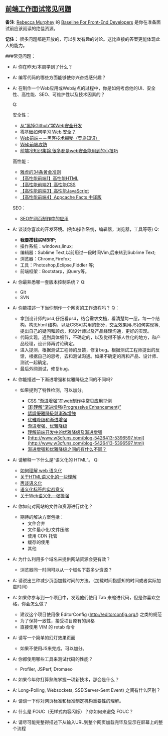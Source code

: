 ## [前端工作面试常见问题](https://github.com/darcyclarke/Front-end-Developer-Interview-Questions#general)

**备注**: [Rebecca Murphey](http://rmurphey.com/) 的 [Baseline For Front-End Developers](http://rmurphey.com/blog/2012/04/12/a-baseline-for-front-end-developers/) 是你在准备面试前应该阅读的绝佳资源。


**记住：** 很多问题都是开放的，可以引发有趣的讨论。这比直接的答案更能体现此人的能力。

###常见问题：

* A: 你在昨天/本周学到了什么？

<!--   Q: 关于CSS 的一些基础知识。对CSS 盒子模型、padding、margin、以及替换元素、行内元素、行高等都有一个更加具象的认识。 -->

* A: 编写代码的哪些方面能够使你兴奋或感兴趣？

<!-- Q: 自己和产品设计师一起参与讨论设计产品，做出原型。拿到设计师的psd，结合自己的认识理解，给产品和设计师提出建议，最后实现出产品。一个从无到有的产品，从头到尾的参与。 -->

* A: 在制作一个Web应用或Web站点的过程中，你是如何考虑他的UI、安全性、高性能、SEO、可维护性以及技术因素的？

  Q:
  <!--   UI方面来说，根据自己的认识，例如配色以及更好的交互效果。站在客户的角度，多考虑减去那些繁琐的操作，以及反人性的操作。和设计师商量，给实际是提出更好的意见，做出更好的web站点。
  我了解的就是站点登陆加密，cookie等。 -->

  安全性：
    - [从“黑掉Github”学Web安全开发](http://coolshell.cn/articles/11021.html)
    - [零基础如何学习 Web 安全？](http://www.zhihu.com/question/21606800)
    - [Web前端－－黑客技术揭秘（菜鸟知识）](http://www.myhack58.com/Article/60/61/2014/48629.htm)
    - [Web前端攻防](http://drops.wooyun.org/tips/2686)
    - [前端冷知识集锦,很多都是web安全能用到的小技巧](http://www.toolmao.com/things_you_dont_know_about_frontend)

  高性能：
    - [雅虎的34条黄金准则](http://www.ha97.com/2710.html)
    - [【高性能前端1】高性能HTML](http://www.alloyteam.com/2012/10/high-performance-html/)
    - [【高性能前端2】高性能CSS](http://www.alloyteam.com/2012/10/high-performance-css/)
    - [【高性能前端3】高性能JavaScript](http://www.alloyteam.com/2012/10/high-performance-front-end-high-performance-javascript/)
    - [【高性能前端4】Appcache Facts 中译版](http://www.alloyteam.com/2012/10/appcache-facts/)

  SEO：
    - [SEO在网页制作中的应用](http://www.imooc.com/learn/204)

  <!--我了解的有title,description,keywords,标题，robots.txt,
      <meta name="robots" content="index,follow">-->
  <!--   可维护性： html结构，css结构，js结构，符合规范。制定团队统一规范。语义化。命名规范。在写网页时，组织html结构以及css时 考虑可维护性。例如说工作时去iframe，用命名空间。-->

* A: 谈谈你喜欢的开发环境。(例如操作系统，编辑器，浏览器，工具等等)
  Q:
  - **我要攒钱买MBRP**;
  - 操作系统：windows,linux;
  - 编辑器：Sublime Text,以前用过一段时间Vim,后来转到Sublime Text;
  - 浏览器：Chrome,Firefox;
  - 工具：Photoshop,Eclipse,Fiddler 等;
  - 前端框架：Bootstarp，jQuery等。

* A: 你最熟悉哪一套版本控制系统？
  Q:
  - Git
  - SVN

* A: 你能描述一下当你制作一个网页的工作流程吗？
  Q：
  - 拿到设计师的psd,仔细看psd，结合需求文档，看清楚每一层，每一个结构。构思html 结构，以及CSS可共用的部分，交互效果用JS如何实现等,提出自己的疑问和顾虑，和设计师以及产品经理沟通，更好的实现。
  - 代码实现，遇到具体细节，不确定的，以及觉得不够人性化的地方，和产品经理，设计师再讨论确定。
  - 进入提测，根据测试工程师的反馈，修复bug。根据测试工程师提出的反馈，根据自己的思考，去和测试沟通。如果不确定的再和产品、设计师、测试一起确定。
  - 最后外网测试，修复bug。
<!-- 要特别重视这一题 -->


* A: 你能描述一下渐进增强和优雅降级之间的不同吗?
    * 如果提到了特性检测，可以加分。

      - [CSS “渐进增强”在web制作中常见应用举例](http://www.zhangxinxu.com/wordpress/2010/04/css-%E6%B8%90%E8%BF%9B%E5%A2%9E%E5%BC%BA%E5%9C%A8web%E5%88%B6%E4%BD%9C%E4%B8%AD%E5%B8%B8%E8%A7%81%E5%BA%94%E7%94%A8%E4%B8%BE%E4%BE%8B/)
      - [译)理解“渐进增强(Progressive Enhancement)”](http://ued.taobao.org/blog/2008/10/understanding-progressiveen-hancement-chs-translation/)
      - [認識優雅降級與漸進增強](http://augus-blog.logdown.com/posts/143403-graceful_degradation_and_progressive_enhancement)
      - [优雅降级和渐进增强](http://hanazawakana.iteye.com/blog/1711556)
      - [渐进增强、优雅降级](http://blog.csdn.net/xiongzhengxiang/article/details/7999525)
      - [理解前端开发中的优雅降级及渐进增强](http://www.biaodianfu.com/graceful-degradation-progressive-enhancement.html)
      - [http://www.w3cfuns.com/blog-5426413-5396597.html](http://www.w3cfuns.com/blog-5426413-5396597.html)
      - [渐进增强和优雅降级之间的有什么不同？](http://segmentfault.com/q/1010000000264469)

* A: 请解释一下什么是“语义化的 HTML”。
  Q:
  - [如何理解 web 语义化](http://www.zhihu.com/question/20455165)
  - [关于HTML语义化的一些理解](http://www.cnblogs.com/season-huang/p/3548514.html)
  - [再谈语义化](http://ued.ctrip.com/blog/?p=2735)
  - [语义化标签的实战意义](http://ued.sina.com.cn/?p=157)
  - [关于Web语义化—张振强](http://studio.ewe.com.cn/?p=455)

* A: 你如何对网站的文件和资源进行优化？
    * 期待的解决方案包括：
        * 文件合并
        * 文件最小化/文件压缩
        * 使用 CDN 托管
        * 缓存的使用
        * 其他

* A: 为什么利用多个域名来提供网站资源会更有效？
    * 浏览器同一时间可以从一个域名下载多少资源？

* A: 请说出三种减少页面加载时间的方法。（加载时间指感知的时间或者实际加载时间）

* A: 如果你参与到一个项目中，发现他们使用 Tab 来缩进代码，但是你喜欢空格，你会怎么做？
    * 建议这个项目使用像 EditorConfig (http://editorconfig.org/) 之类的规范
    * 为了保持一致性，接受项目原有的风格
    * 直接使用 VIM 的 retab 命令

* A: 请写一个简单的幻灯效果页面
    * 如果不使用JS来完成，可以加分。

* A: 你都使用哪些工具来测试代码的性能？
    * Profiler, JSPerf, Dromaeo

* A: 如果今年你打算熟练掌握一项新技术，那会是什么？

* A: Long-Polling, Websockets, SSE(Server-Sent Event) 之间有什么区别？

* A: 请谈一下你对网页标准和标准制定机构重要性的理解。

* A: 什么是 FOUC（无样式内容闪烁）？你如何来避免 FOUC？

* A: 请尽可能完整得描述下从输入URL到整个网页加载完毕及显示在屏幕上的整个流程
















